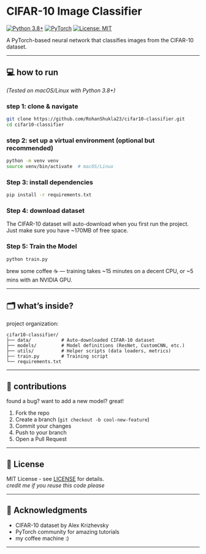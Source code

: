 # CIFAR-10 Image Classifier 

[![Python 3.8+](https://img.shields.io/badge/python-3.8%2B-blue.svg)](https://www.python.org/downloads/)
[![PyTorch](https://img.shields.io/badge/PyTorch-1.12%2B-orange.svg)](https://pytorch.org/)
[![License: MIT](https://img.shields.io/badge/License-MIT-yellow.svg)](https://opensource.org/licenses/MIT)

A PyTorch-based neural network that classifies images from the CIFAR-10 dataset.

---

## 💻 how to run
 
*(Tested on macOS/Linux with Python 3.8+)*

### step 1: clone & navigate
```bash
git clone https://github.com/RohanShukla23/cifar10-classifier.git
cd cifar10-classifier
```

### step 2: set up a virtual environment (optional but recommended)
```bash
python -m venv venv
source venv/bin/activate  # macOS/Linux
```

### Step 3: install dependencies
```bash
pip install -r requirements.txt
```

### Step 4: download dataset
The CIFAR-10 dataset will auto-download when you first run the project. Just make sure you have ~170MB of free space.

### Step 5: Train the Model
```bash
python train.py
```
brew some coffee ☕ — training takes ~15 minutes on a decent CPU, or ~5 mins with an NVIDIA GPU.

---

## 🗂️ what’s inside?
project organization:
```
cifar10-classifier/
├── data/           # Auto-downloaded CIFAR-10 dataset
├── models/         # Model definitions (ResNet, CustomCNN, etc.)
├── utils/          # Helper scripts (data loaders, metrics)
├── train.py        # Training script
└── requirements.txt
```

---

## 🤝 contributions
found a bug? want to add a new model? great!  
1. Fork the repo  
2. Create a branch (`git checkout -b cool-new-feature`)  
3. Commit your changes  
4. Push to your branch  
5. Open a Pull Request  

---

## 📜 License
MIT License - see [LICENSE](LICENSE) for details.  
*credit me if you reuse this code please*

---

## 🙏 Acknowledgments
- CIFAR-10 dataset by Alex Krizhevsky
- PyTorch community for amazing tutorials
- my coffee machine :)

---
